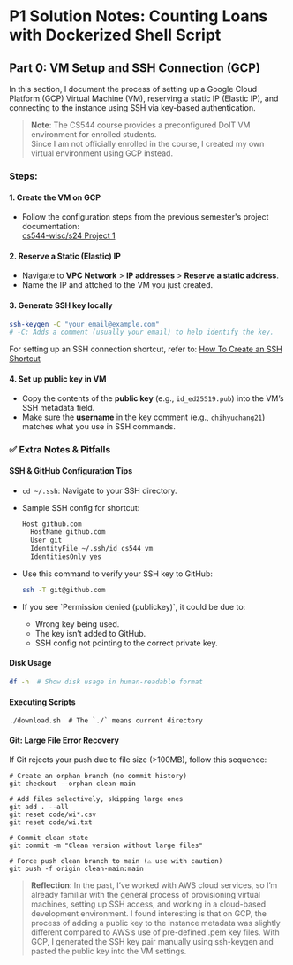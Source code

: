 # P1 Solution Notes: Counting Loans with Dockerized Shell Script

## Part 0: VM Setup and SSH Connection (GCP)

In this section, I document the process of setting up a Google Cloud Platform (GCP) Virtual Machine (VM), reserving a static IP (Elastic IP), and connecting to the instance using SSH via key-based authentication.

> **Note**: The CS544 course provides a preconfigured DoIT VM environment for enrolled students.  
> Since I am not officially enrolled in the course, I created my own virtual environment using GCP instead.


### Steps:

#### 1. Create the VM on GCP
- Follow the configuration steps from the previous semester's project documentation:  
  [cs544-wisc/s24 Project 1](https://github.com/cs544-wisc/s24/tree/main/p1)

#### 2. Reserve a Static (Elastic) IP
- Navigate to **VPC Network** > **IP addresses** > **Reserve a static address**.
- Name the IP and attched to the VM you just created.

#### 3. Generate SSH key locally
```bash
ssh-keygen -C "your_email@example.com"
# -C: Adds a comment (usually your email) to help identify the key.
```
For setting up an SSH connection shortcut, refer to: [How To Create an SSH Shortcut](https://www.digitalocean.com/community/tutorials/how-to-create-an-ssh-shortcut)

#### 4. Set up public key in VM
- Copy the contents of the **public key** (e.g., `id_ed25519.pub`) into the VM’s SSH metadata field.
- Make sure the **username** in the key comment (e.g., `chihyuchang21`) matches what you use in SSH commands.

### ✅ Extra Notes & Pitfalls

#### SSH & GitHub Configuration Tips

- `cd ~/.ssh`: Navigate to your SSH directory.
- Sample SSH config for shortcut:
  ```bash
  Host github.com
    HostName github.com
    User git
    IdentityFile ~/.ssh/id_cs544_vm
    IdentitiesOnly yes
  ```

- Use this command to verify your SSH key to GitHub:
  ```bash
  ssh -T git@github.com
  ````

- If you see \`Permission denied (publickey)\`, it could be due to:
  - Wrong key being used.
  - The key isn’t added to GitHub.
  - SSH config not pointing to the correct private key.

#### Disk Usage
```bash
df -h  # Show disk usage in human-readable format
```

#### Executing Scripts
```
./download.sh  # The `./` means current directory
```

#### Git: Large File Error Recovery
If Git rejects your push due to file size (>100MB), follow this sequence:

```
# Create an orphan branch (no commit history)
git checkout --orphan clean-main

# Add files selectively, skipping large ones
git add . --all
git reset code/wi*.csv
git reset code/wi.txt

# Commit clean state
git commit -m "Clean version without large files"

# Force push clean branch to main (⚠️ use with caution)
git push -f origin clean-main:main
```


> **Reflection**: In the past, I’ve worked with AWS cloud services, so I’m already familiar with the general process of provisioning virtual machines, setting up SSH access, and working in a cloud-based development environment. I found interesting is that on GCP, the process of adding a public key to the instance metadata was slightly different compared to AWS’s use of pre-defined .pem key files. With GCP, I generated the SSH key pair manually using ssh-keygen and pasted the public key into the VM settings.

